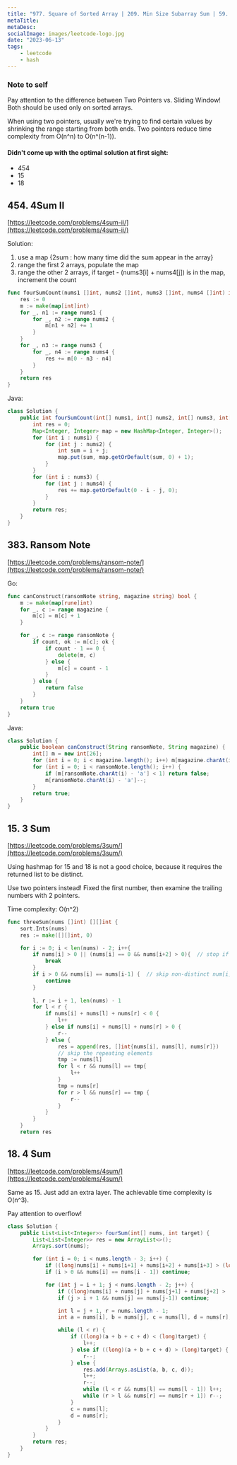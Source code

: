 ```yaml
---
title: "977. Square of Sorted Array | 209. Min Size Subarray Sum | 59. Spiral Matrix II"
metaTitle:
metaDesc:
socialImage: images/leetcode-logo.jpg
date: "2023-06-13"
tags:
    - leetcode
    - hash
---
```


### Note to self
Pay attention to the difference between Two Pointers vs. Sliding Window! Both should be used only on sorted arrays. 

When using two pointers, usually we're trying to find certain values by shrinking the range starting from both ends. Two pointers reduce time complexity from O(n^n) to O(n^(n-1)).


#### Didn't come up with the optimal solution at first sight:
- 454
- 15
- 18

## 454. 4Sum II
[https://leetcode.com/problems/4sum-ii/](https://leetcode.com/problems/4sum-ii/)

Solution: 
1. use a map {2sum : how many time did the sum appear in the array}
2. range the first 2 arrays, populate the map
3. range the other 2 arrays, if target - (nums3[i] + nums4[j]) is in the map, increment the count

``` go
func fourSumCount(nums1 []int, nums2 []int, nums3 []int, nums4 []int) int {
    res := 0
    m := make(map[int]int)
    for _, n1 := range nums1 {
        for _, n2 := range nums2 {
            m[n1 + n2] += 1
        }
    }
    for _, n3 := range nums3 {
        for _, n4 := range nums4 {
            res += m[0 - n3 - n4]
        }
    }
    return res
}
```

Java: 
``` java
class Solution {
    public int fourSumCount(int[] nums1, int[] nums2, int[] nums3, int[] nums4) {
        int res = 0;
        Map<Integer, Integer> map = new HashMap<Integer, Integer>();
        for (int i : nums1) {
            for (int j : nums2) {
                int sum = i + j;
                map.put(sum, map.getOrDefault(sum, 0) + 1);
            }
        }
        for (int i : nums3) {
            for (int j : nums4) {
                res += map.getOrDefault(0 - i - j, 0);
            }
        }
        return res;
    }
}
```


## 383. Ransom Note
[https://leetcode.com/problems/ransom-note/](https://leetcode.com/problems/ransom-note/)

Go:
``` go
func canConstruct(ransomNote string, magazine string) bool {
    m := make(map[rune]int)
    for _, c := range magazine {
        m[c] = m[c] + 1
    }

    for _, c := range ransomNote {
        if count, ok := m[c]; ok {
            if count - 1 == 0 {
                delete(m, c)
            } else {
                m[c] = count - 1
            }
        } else {
            return false
        }
    }
    return true
}
```

Java:
``` java
class Solution {
    public boolean canConstruct(String ransomNote, String magazine) {
        int[] m = new int[26];
        for (int i = 0; i < magazine.length(); i++) m[magazine.charAt(i) - 'a']++;
        for (int i = 0; i < ransomNote.length(); i++) {
            if (m[ransomNote.charAt(i) - 'a'] < 1) return false;
            m[ransomNote.charAt(i) - 'a']--;
        }
        return true;
    }
}
```


## 15. 3 Sum
[https://leetcode.com/problems/3sum/](https://leetcode.com/problems/3sum/)

Using hashmap for 15 and 18 is not a good choice, because it requires the returned list to be distinct.

Use two pointers instead! Fixed the first number, then examine the trailing numbers with 2 pointers.

Time complexity: O(n^2)

``` go
func threeSum(nums []int) [][]int {
    sort.Ints(nums)
    res := make([][]int, 0)

    for i := 0; i < len(nums) - 2; i++{
        if nums[i] > 0 || (nums[i] == 0 && nums[i+2] > 0){  // stop if the first three nums > 0 
            break
        }
        if i > 0 && nums[i] == nums[i-1] {  // skip non-distinct num[i] (we've dealt with it in previous round alr)
            continue
        }
        
        l, r := i + 1, len(nums) - 1
        for l < r {
            if nums[i] + nums[l] + nums[r] < 0 {
                l++
            } else if nums[i] + nums[l] + nums[r] > 0 {
                r--
            } else {
                res = append(res, []int{nums[i], nums[l], nums[r]})
                // skip the repeating elements
                tmp := nums[l]
                for l < r && nums[l] == tmp{
                    l++
                }
                tmp = nums[r]
                for r > l && nums[r] == tmp {
                    r--
                }
            }
        }
    }
    return res
```


## 18. 4 Sum
[https://leetcode.com/problems/4sum/](https://leetcode.com/problems/4sum/)

Same as 15. Just add an extra layer. The achievable time complexity is O(n^3).

Pay attention to overflow!

```java
class Solution {
    public List<List<Integer>> fourSum(int[] nums, int target) {
        List<List<Integer>> res = new ArrayList<>();
        Arrays.sort(nums);

        for (int i = 0; i < nums.length - 3; i++) {
            if ((long)nums[i] + nums[i+1] + nums[i+2] + nums[i+3] > (long)target) break;    // might overflow
            if (i > 0 && nums[i] == nums[i - 1]) continue;

            for (int j = i + 1; j < nums.length - 2; j++) {
                if ((long)nums[i] + nums[j] + nums[j+1] + nums[j+2] > (long)target) break;
                if (j > i + 1 && nums[j] == nums[j-1]) continue;

                int l = j + 1, r = nums.length - 1;
                int a = nums[i], b = nums[j], c = nums[l], d = nums[r];

                while (l < r) {
                    if ((long)(a + b + c + d) < (long)target) {
                        l++;
                    } else if ((long)(a + b + c + d) > (long)target) {
                        r--;
                    } else {
                        res.add(Arrays.asList(a, b, c, d));
                        l++;
                        r--;
                        while (l < r && nums[l] == nums[l - 1]) l++;
                        while (r > l && nums[r] == nums[r + 1]) r--;
                    }
                    c = nums[l];
                    d = nums[r];
                }
            }
        } 
        return res;
    }
}
```